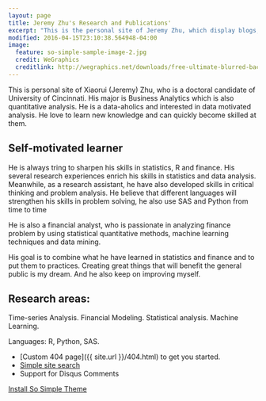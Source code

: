 ```yaml
---
layout: page
title: Jeremy Zhu's Research and Publications'
excerpt: "This is the personal site of Jeremy Zhu, which display blogs, research and publications."
modified: 2016-04-15T23:10:38.564948-04:00
image:
  feature: so-simple-sample-image-2.jpg
  credit: WeGraphics
  creditlink: http://wegraphics.net/downloads/free-ultimate-blurred-background-pack/
---
```


This is personal site of Xiaorui (Jeremy) Zhu, who is a doctoral candidate of University of Cincinnati. His major is Business Analytics which is also quantitative analysis. He is a data-aholics and interested in data motivated analysis. He love to learn new knowledge and can quickly become skilled at them. 

## Self-motivated learner

He is always tring to sharpen his skills in statistics, R and finance. His several research experiences enrich his skills in statistics and data analysis. Meanwhile, as a research assistant, he have also developed skills in critical thinking and problem analysis. He believe that different languages will strengthen his skills in problem solving, he also use SAS and Python from time to time

He is also a financial analyst, who is passionate in analyzing finance problem by using statistical quantitative methods, machine learning techniques and data mining.

His goal is to combine what he have learned in statistics and finance and to put them to practices. Creating great things that will benefit the general public is my dream. And he also keep on improving myself.

## Research areas:

Time-series Analysis. Financial Modeling. Statistical analysis. Machine Learning.

Languages: R, Python, SAS.


* [Custom 404 page]({{ site.url }}/404.html) to get you started.
* [Simple site search](https://github.com/christian-fei/Simple-Jekyll-Search)
* Support for Disqus Comments

<a markdown="0" href="{{ site.url }}/theme-setup" class="btn">Install So Simple Theme</a>

[^1]: Example: *domain.com/category-name/post-title*